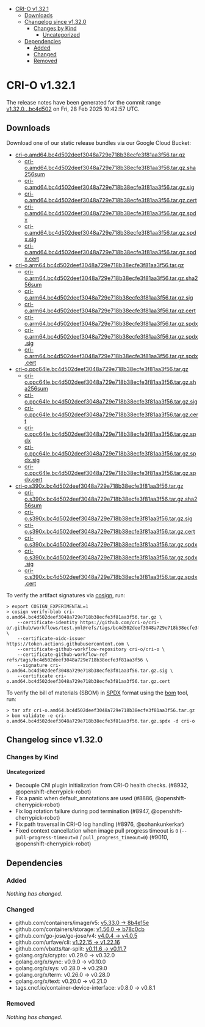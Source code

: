 - [CRI-O v1.32.1](#cri-o-v1321)
  - [Downloads](#downloads)
  - [Changelog since v1.32.0](#changelog-since-v1320)
    - [Changes by Kind](#changes-by-kind)
      - [Uncategorized](#uncategorized)
  - [Dependencies](#dependencies)
    - [Added](#added)
    - [Changed](#changed)
    - [Removed](#removed)

# CRI-O v1.32.1

The release notes have been generated for the commit range
[v1.32.0...bc4d502](https://github.com/cri-o/cri-o/compare/v1.32.0...v1.32.1) on Fri, 28 Feb 2025 10:42:57 UTC.

## Downloads

Download one of our static release bundles via our Google Cloud Bucket:

- [cri-o.amd64.bc4d502deef3048a729e718b38ecfe3f81aa3f56.tar.gz](https://storage.googleapis.com/cri-o/artifacts/cri-o.amd64.bc4d502deef3048a729e718b38ecfe3f81aa3f56.tar.gz)
  - [cri-o.amd64.bc4d502deef3048a729e718b38ecfe3f81aa3f56.tar.gz.sha256sum](https://storage.googleapis.com/cri-o/artifacts/cri-o.amd64.bc4d502deef3048a729e718b38ecfe3f81aa3f56.tar.gz.sha256sum)
  - [cri-o.amd64.bc4d502deef3048a729e718b38ecfe3f81aa3f56.tar.gz.sig](https://storage.googleapis.com/cri-o/artifacts/cri-o.amd64.bc4d502deef3048a729e718b38ecfe3f81aa3f56.tar.gz.sig)
  - [cri-o.amd64.bc4d502deef3048a729e718b38ecfe3f81aa3f56.tar.gz.cert](https://storage.googleapis.com/cri-o/artifacts/cri-o.amd64.bc4d502deef3048a729e718b38ecfe3f81aa3f56.tar.gz.cert)
  - [cri-o.amd64.bc4d502deef3048a729e718b38ecfe3f81aa3f56.tar.gz.spdx](https://storage.googleapis.com/cri-o/artifacts/cri-o.amd64.bc4d502deef3048a729e718b38ecfe3f81aa3f56.tar.gz.spdx)
  - [cri-o.amd64.bc4d502deef3048a729e718b38ecfe3f81aa3f56.tar.gz.spdx.sig](https://storage.googleapis.com/cri-o/artifacts/cri-o.amd64.bc4d502deef3048a729e718b38ecfe3f81aa3f56.tar.gz.spdx.sig)
  - [cri-o.amd64.bc4d502deef3048a729e718b38ecfe3f81aa3f56.tar.gz.spdx.cert](https://storage.googleapis.com/cri-o/artifacts/cri-o.amd64.bc4d502deef3048a729e718b38ecfe3f81aa3f56.tar.gz.spdx.cert)
- [cri-o.arm64.bc4d502deef3048a729e718b38ecfe3f81aa3f56.tar.gz](https://storage.googleapis.com/cri-o/artifacts/cri-o.arm64.bc4d502deef3048a729e718b38ecfe3f81aa3f56.tar.gz)
  - [cri-o.arm64.bc4d502deef3048a729e718b38ecfe3f81aa3f56.tar.gz.sha256sum](https://storage.googleapis.com/cri-o/artifacts/cri-o.arm64.bc4d502deef3048a729e718b38ecfe3f81aa3f56.tar.gz.sha256sum)
  - [cri-o.arm64.bc4d502deef3048a729e718b38ecfe3f81aa3f56.tar.gz.sig](https://storage.googleapis.com/cri-o/artifacts/cri-o.arm64.bc4d502deef3048a729e718b38ecfe3f81aa3f56.tar.gz.sig)
  - [cri-o.arm64.bc4d502deef3048a729e718b38ecfe3f81aa3f56.tar.gz.cert](https://storage.googleapis.com/cri-o/artifacts/cri-o.arm64.bc4d502deef3048a729e718b38ecfe3f81aa3f56.tar.gz.cert)
  - [cri-o.arm64.bc4d502deef3048a729e718b38ecfe3f81aa3f56.tar.gz.spdx](https://storage.googleapis.com/cri-o/artifacts/cri-o.arm64.bc4d502deef3048a729e718b38ecfe3f81aa3f56.tar.gz.spdx)
  - [cri-o.arm64.bc4d502deef3048a729e718b38ecfe3f81aa3f56.tar.gz.spdx.sig](https://storage.googleapis.com/cri-o/artifacts/cri-o.arm64.bc4d502deef3048a729e718b38ecfe3f81aa3f56.tar.gz.spdx.sig)
  - [cri-o.arm64.bc4d502deef3048a729e718b38ecfe3f81aa3f56.tar.gz.spdx.cert](https://storage.googleapis.com/cri-o/artifacts/cri-o.arm64.bc4d502deef3048a729e718b38ecfe3f81aa3f56.tar.gz.spdx.cert)
- [cri-o.ppc64le.bc4d502deef3048a729e718b38ecfe3f81aa3f56.tar.gz](https://storage.googleapis.com/cri-o/artifacts/cri-o.ppc64le.bc4d502deef3048a729e718b38ecfe3f81aa3f56.tar.gz)
  - [cri-o.ppc64le.bc4d502deef3048a729e718b38ecfe3f81aa3f56.tar.gz.sha256sum](https://storage.googleapis.com/cri-o/artifacts/cri-o.ppc64le.bc4d502deef3048a729e718b38ecfe3f81aa3f56.tar.gz.sha256sum)
  - [cri-o.ppc64le.bc4d502deef3048a729e718b38ecfe3f81aa3f56.tar.gz.sig](https://storage.googleapis.com/cri-o/artifacts/cri-o.ppc64le.bc4d502deef3048a729e718b38ecfe3f81aa3f56.tar.gz.sig)
  - [cri-o.ppc64le.bc4d502deef3048a729e718b38ecfe3f81aa3f56.tar.gz.cert](https://storage.googleapis.com/cri-o/artifacts/cri-o.ppc64le.bc4d502deef3048a729e718b38ecfe3f81aa3f56.tar.gz.cert)
  - [cri-o.ppc64le.bc4d502deef3048a729e718b38ecfe3f81aa3f56.tar.gz.spdx](https://storage.googleapis.com/cri-o/artifacts/cri-o.ppc64le.bc4d502deef3048a729e718b38ecfe3f81aa3f56.tar.gz.spdx)
  - [cri-o.ppc64le.bc4d502deef3048a729e718b38ecfe3f81aa3f56.tar.gz.spdx.sig](https://storage.googleapis.com/cri-o/artifacts/cri-o.ppc64le.bc4d502deef3048a729e718b38ecfe3f81aa3f56.tar.gz.spdx.sig)
  - [cri-o.ppc64le.bc4d502deef3048a729e718b38ecfe3f81aa3f56.tar.gz.spdx.cert](https://storage.googleapis.com/cri-o/artifacts/cri-o.ppc64le.bc4d502deef3048a729e718b38ecfe3f81aa3f56.tar.gz.spdx.cert)
- [cri-o.s390x.bc4d502deef3048a729e718b38ecfe3f81aa3f56.tar.gz](https://storage.googleapis.com/cri-o/artifacts/cri-o.s390x.bc4d502deef3048a729e718b38ecfe3f81aa3f56.tar.gz)
  - [cri-o.s390x.bc4d502deef3048a729e718b38ecfe3f81aa3f56.tar.gz.sha256sum](https://storage.googleapis.com/cri-o/artifacts/cri-o.s390x.bc4d502deef3048a729e718b38ecfe3f81aa3f56.tar.gz.sha256sum)
  - [cri-o.s390x.bc4d502deef3048a729e718b38ecfe3f81aa3f56.tar.gz.sig](https://storage.googleapis.com/cri-o/artifacts/cri-o.s390x.bc4d502deef3048a729e718b38ecfe3f81aa3f56.tar.gz.sig)
  - [cri-o.s390x.bc4d502deef3048a729e718b38ecfe3f81aa3f56.tar.gz.cert](https://storage.googleapis.com/cri-o/artifacts/cri-o.s390x.bc4d502deef3048a729e718b38ecfe3f81aa3f56.tar.gz.cert)
  - [cri-o.s390x.bc4d502deef3048a729e718b38ecfe3f81aa3f56.tar.gz.spdx](https://storage.googleapis.com/cri-o/artifacts/cri-o.s390x.bc4d502deef3048a729e718b38ecfe3f81aa3f56.tar.gz.spdx)
  - [cri-o.s390x.bc4d502deef3048a729e718b38ecfe3f81aa3f56.tar.gz.spdx.sig](https://storage.googleapis.com/cri-o/artifacts/cri-o.s390x.bc4d502deef3048a729e718b38ecfe3f81aa3f56.tar.gz.spdx.sig)
  - [cri-o.s390x.bc4d502deef3048a729e718b38ecfe3f81aa3f56.tar.gz.spdx.cert](https://storage.googleapis.com/cri-o/artifacts/cri-o.s390x.bc4d502deef3048a729e718b38ecfe3f81aa3f56.tar.gz.spdx.cert)

To verify the artifact signatures via [cosign](https://github.com/sigstore/cosign), run:

```console
> export COSIGN_EXPERIMENTAL=1
> cosign verify-blob cri-o.amd64.bc4d502deef3048a729e718b38ecfe3f81aa3f56.tar.gz \
    --certificate-identity https://github.com/cri-o/cri-o/.github/workflows/test.yml@refs/tags/bc4d502deef3048a729e718b38ecfe3f81aa3f56 \
    --certificate-oidc-issuer https://token.actions.githubusercontent.com \
    --certificate-github-workflow-repository cri-o/cri-o \
    --certificate-github-workflow-ref refs/tags/bc4d502deef3048a729e718b38ecfe3f81aa3f56 \
    --signature cri-o.amd64.bc4d502deef3048a729e718b38ecfe3f81aa3f56.tar.gz.sig \
    --certificate cri-o.amd64.bc4d502deef3048a729e718b38ecfe3f81aa3f56.tar.gz.cert
```

To verify the bill of materials (SBOM) in [SPDX](https://spdx.org) format using the [bom](https://sigs.k8s.io/bom) tool, run:

```console
> tar xfz cri-o.amd64.bc4d502deef3048a729e718b38ecfe3f81aa3f56.tar.gz
> bom validate -e cri-o.amd64.bc4d502deef3048a729e718b38ecfe3f81aa3f56.tar.gz.spdx -d cri-o
```

## Changelog since v1.32.0

### Changes by Kind

#### Uncategorized
 - Decouple CNI plugin initialization from CRI-O health checks. (#8932, @openshift-cherrypick-robot)
 - Fix a panic when default_annotations are used (#8886, @openshift-cherrypick-robot)
 - Fix log rotation failure during pod termination (#8947, @openshift-cherrypick-robot)
 - Fix path traversal in CRI-O log handling (#8976, @sohankunkerkar)
 - Fixed context cancellation when image pull progress timeout is `0` (`--pull-progress-timeout=0` / `pull_progress_timeout=0`) (#9010, @openshift-cherrypick-robot)

## Dependencies

### Added
_Nothing has changed._

### Changed
- github.com/containers/image/v5: [v5.33.0 → 8b4e15e](https://github.com/containers/image/compare/v5.33.0...8b4e15e)
- github.com/containers/storage: [v1.56.0 → b78c0cb](https://github.com/containers/storage/compare/v1.56.0...b78c0cb)
- github.com/go-jose/go-jose/v4: [v4.0.4 → v4.0.5](https://github.com/go-jose/go-jose/compare/v4.0.4...v4.0.5)
- github.com/urfave/cli: [v1.22.15 → v1.22.16](https://github.com/urfave/cli/compare/v1.22.15...v1.22.16)
- github.com/vbatts/tar-split: [v0.11.6 → v0.11.7](https://github.com/vbatts/tar-split/compare/v0.11.6...v0.11.7)
- golang.org/x/crypto: v0.29.0 → v0.32.0
- golang.org/x/sync: v0.9.0 → v0.10.0
- golang.org/x/sys: v0.28.0 → v0.29.0
- golang.org/x/term: v0.26.0 → v0.28.0
- golang.org/x/text: v0.20.0 → v0.21.0
- tags.cncf.io/container-device-interface: v0.8.0 → v0.8.1

### Removed
_Nothing has changed._
